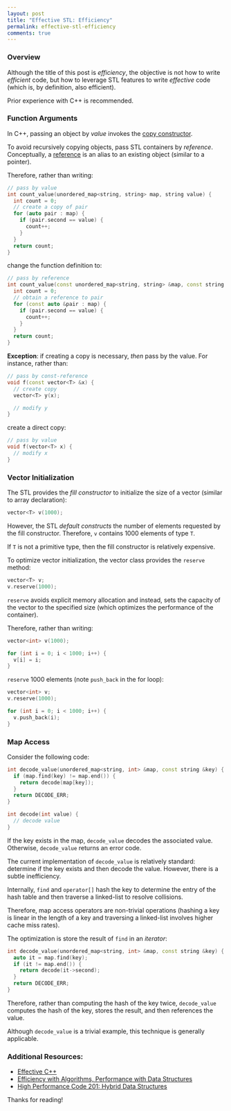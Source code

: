 ```yaml
---
layout: post
title: "Effective STL: Efficiency"
permalink: effective-stl-efficiency
comments: true
---
```


### Overview
Although the title of this post is _efficiency_, the objective is not how to write _efficient_ code, but how to leverage STL features to write _effective_ code (which is, by definition, also efficient).

Prior experience with C++ is recommended.

### Function Arguments
In C++, passing an object by _value_ invokes the [copy constructor](http://en.cppreference.com/w/cpp/language/copy_constructor).

To avoid recursively copying objects, pass STL containers by _reference_. Conceptually, a [reference](http://en.cppreference.com/w/cpp/language/reference) is an alias to an existing object (similar to a pointer).

Therefore, rather than writing:

```cpp
// pass by value
int count_value(unordered_map<string, string> map, string value) {
  int count = 0;
  // create a copy of pair
  for (auto pair : map) {
    if (pair.second == value) {
      count++;
    }
  }
  return count;
}
```

change the function definition to:

```cpp
// pass by reference
int count_value(const unordered_map<string, string> &map, const string &value) {
  int count = 0;
  // obtain a reference to pair
  for (const auto &pair : map) {
    if (pair.second == value) {
      count++;
    }
  }
  return count;
}
```

**Exception**: if creating a copy is necessary, _then_ pass by the value. For instance, rather than:

```cpp
// pass by const-reference
void f(const vector<T> &x) {
  // create copy
  vector<T> y(x);

  // modify y
}
```

create a direct copy:

```cpp
// pass by value
void f(vector<T> x) {
  // modify x
}
```

### Vector Initialization
The STL provides the _fill constructor_ to initialize the size of a vector (similar to array declaration):

```cpp
vector<T> v(1000);
```

However, the STL _default constructs_ the number of elements requested by the fill constructor. Therefore, `v` contains 1000 elements of type `T`.

If `T` is not a primitive type, then the fill constructor is relatively expensive.

To optimize vector initialization, the vector class provides the `reserve` method:

```cpp
vector<T> v;
v.reserve(1000);
```

`reserve` avoids explicit memory allocation and instead, sets the capacity of the vector to the specified size (which optimizes the performance of the container).

Therefore, rather than writing:

```cpp
vector<int> v(1000);

for (int i = 0; i < 1000; i++) {
  v[i] = i;
}
```

`reserve` 1000 elements (note `push_back` in the for loop):

```cpp
vector<int> v;
v.reserve(1000);

for (int i = 0; i < 1000; i++) {
  v.push_back(i);
}
```

### Map Access
Consider the following code:

```cpp
int decode_value(unordered_map<string, int> &map, const string &key) {
  if (map.find(key) != map.end()) {
    return decode(map[key]);
  }
  return DECODE_ERR;
}

int decode(int value) {
  // decode value
}
```

If the key exists in the map, `decode_value` decodes the associated value. Otherwise, `decode_value` returns an error code.

The current implementation of `decode_value` is relatively standard: determine if the key exists and then decode the value. However, there is a subtle inefficiency.

Internally, `find` and `operator[]` hash the key to determine the entry of the hash table and then traverse a linked-list to resolve collisions.

Therefore, map access operators are non-trivial operations (hashing a key is linear in the length of a key and traversing a linked-list involves higher cache miss rates).

The optimization is store the result of `find` in an _iterator_:

```cpp
int decode_value(unordered_map<string, int> &map, const string &key) {
  auto it = map.find(key);
  if (it != map.end()) {
    return decode(it->second);
  }
  return DECODE_ERR;
}
```

Therefore, rather than computing the hash of the key twice, `decode_value` computes the hash of the key, stores the result, and then references the value.

Although `decode_value` is a trivial example, this technique is generally applicable.

### Additional Resources:
* [Effective C++](https://www.aristeia.com/books.html)
* [Efficiency with Algorithms, Performance with Data Structures](https://www.youtube.com/watch?v=fHNmRkzxHWs)
* [High Performance Code 201: Hybrid Data Structures](https://www.youtube.com/watch?v=vElZc6zSIXM)

Thanks for reading!
